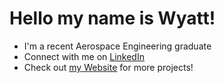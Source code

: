 # Hello my name is Wyatt!

* I'm a recent Aerospace Engineering graduate
* Connect with me on [LinkedIn](https://linkedin.com/in/wyattkac)
* Check out [my Website](https://wyattkac.me/) for more projects!